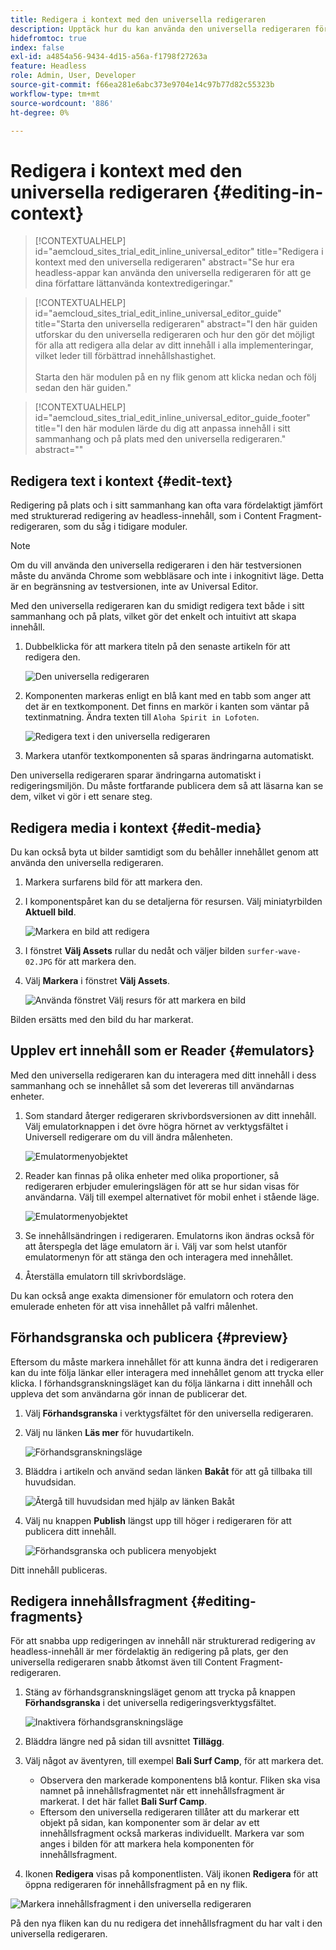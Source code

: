 ```yaml
---
title: Redigera i kontext med den universella redigeraren
description: Upptäck hur du kan använda den universella redigeraren för att redigera olika delar av innehållet på plats och i sitt sammanhang i alla implementeringar.
hidefromtoc: true
index: false
exl-id: a4854a56-9434-4d15-a56a-f1798f27263a
feature: Headless
role: Admin, User, Developer
source-git-commit: f66ea281e6abc373e9704e14c97b77d82c55323b
workflow-type: tm+mt
source-wordcount: '886'
ht-degree: 0%

---
```



# Redigera i kontext med den universella redigeraren {#editing-in-context}

>[!CONTEXTUALHELP]
>id="aemcloud_sites_trial_edit_inline_universal_editor"
>title="Redigera i kontext med den universella redigeraren"
>abstract="Se hur era headless-appar kan använda den universella redigeraren för att ge dina författare lättanvända kontextredigeringar."

>[!CONTEXTUALHELP]
>id="aemcloud_sites_trial_edit_inline_universal_editor_guide"
>title="Starta den universella redigeraren"
>abstract="I den här guiden utforskar du den universella redigeraren och hur den gör det möjligt för alla att redigera alla delar av ditt innehåll i alla implementeringar, vilket leder till förbättrad innehållshastighet.<br><br>Starta den här modulen på en ny flik genom att klicka nedan och följ sedan den här guiden."

>[!CONTEXTUALHELP]
>id="aemcloud_sites_trial_edit_inline_universal_editor_guide_footer"
>title="I den här modulen lärde du dig att anpassa innehåll i sitt sammanhang och på plats med den universella redigeraren."
>abstract=""

## Redigera text i kontext {#edit-text}

Redigering på plats och i sitt sammanhang kan ofta vara fördelaktigt jämfört med strukturerad redigering av headless-innehåll, som i Content Fragment-redigeraren, som du såg i tidigare moduler.

>[!NOTE]
>
>Om du vill använda den universella redigeraren i den här testversionen måste du använda Chrome som webbläsare och inte i inkognitivt läge. Detta är en begränsning av testversionen, inte av Universal Editor.

Med den universella redigeraren kan du smidigt redigera text både i sitt sammanhang och på plats, vilket gör det enkelt och intuitivt att skapa innehåll.

1. Dubbelklicka för att markera titeln på den senaste artikeln för att redigera den.

   ![Den universella redigeraren](assets/do-not-localize/ue-component-mode.png)

1. Komponenten markeras enligt en blå kant med en tabb som anger att det är en textkomponent. Det finns en markör i kanten som väntar på textinmatning. Ändra texten till `Aloha Spirit in Lofoten`.

   ![Redigera text i den universella redigeraren](assets/do-not-localize/ue-edit-text-2.png)

1. Markera utanför textkomponenten så sparas ändringarna automatiskt.

Den universella redigeraren sparar ändringarna automatiskt i redigeringsmiljön. Du måste fortfarande publicera dem så att läsarna kan se dem, vilket vi gör i ett senare steg.

## Redigera media i kontext {#edit-media}

Du kan också byta ut bilder samtidigt som du behåller innehållet genom att använda den universella redigeraren.

1. Markera surfarens bild för att markera den.

1. I komponentspåret kan du se detaljerna för resursen. Välj miniatyrbilden **Aktuell bild**.

   ![Markera en bild att redigera](assets/do-not-localize/ue-edit-media.png)

1. I fönstret **Välj Assets** rullar du nedåt och väljer bilden `surfer-wave-02.JPG` för att markera den.

1. Välj **Markera** i fönstret **Välj Assets**.

   ![Använda fönstret Välj resurs för att markera en bild](assets/do-not-localize/ue-select-asset.png)

Bilden ersätts med den bild du har markerat.

## Upplev ert innehåll som er Reader {#emulators}

Med den universella redigeraren kan du interagera med ditt innehåll i dess sammanhang och se innehållet så som det levereras till användarnas enheter.

1. Som standard återger redigeraren skrivbordsversionen av ditt innehåll. Välj emulatorknappen i det övre högra hörnet av verktygsfältet i Universell redigerare om du vill ändra målenheten.

   ![Emulatormenyobjektet](assets/do-not-localize/ue-emulator-1.png)

1. Reader kan finnas på olika enheter med olika proportioner, så redigeraren erbjuder emuleringslägen för att se hur sidan visas för användarna. Välj till exempel alternativet för mobil enhet i stående läge.

   ![Emulatormenyobjektet](assets/do-not-localize/ue-emulator-2.png)

1. Se innehållsändringen i redigeraren. Emulatorns ikon ändras också för att återspegla det läge emulatorn är i. Välj var som helst utanför emulatormenyn för att stänga den och interagera med innehållet.

1. Återställa emulatorn till skrivbordsläge.

Du kan också ange exakta dimensioner för emulatorn och rotera den emulerade enheten för att visa innehållet på valfri målenhet.

## Förhandsgranska och publicera {#preview}

Eftersom du måste markera innehållet för att kunna ändra det i redigeraren kan du inte följa länkar eller interagera med innehållet genom att trycka eller klicka. I förhandsgranskningsläget kan du följa länkarna i ditt innehåll och uppleva det som användarna gör innan de publicerar det.

1. Välj **Förhandsgranska** i verktygsfältet för den universella redigeraren.

1. Välj nu länken **Läs mer** för huvudartikeln.

   ![Förhandsgranskningsläge](assets/do-not-localize/ue-preview-publish-1.png)

1. Bläddra i artikeln och använd sedan länken **Bakåt** för att gå tillbaka till huvudsidan.

   ![Återgå till huvudsidan med hjälp av länken Bakåt](assets/do-not-localize/ue-preview-publish-3.png)

1. Välj nu knappen **Publish** längst upp till höger i redigeraren för att publicera ditt innehåll.

   ![Förhandsgranska och publicera menyobjekt](assets/do-not-localize/ue-preview-publish-4.png)

Ditt innehåll publiceras.

## Redigera innehållsfragment {#editing-fragments}

För att snabba upp redigeringen av innehåll när strukturerad redigering av headless-innehåll är mer fördelaktig än redigering på plats, ger den universella redigeraren snabb åtkomst även till Content Fragment-redigeraren.

1. Stäng av förhandsgranskningsläget genom att trycka på knappen **Förhandsgranska** i det universella redigeringsverktygsfältet.

   ![Inaktivera förhandsgranskningsläge](assets/do-not-localize/ue-toggle-off-preview.png)

1. Bläddra längre ned på sidan till avsnittet **Tillägg**.

1. Välj något av äventyren, till exempel **Bali Surf Camp**, för att markera det.

   * Observera den markerade komponentens blå kontur. Fliken ska visa namnet på innehållsfragmentet när ett innehållsfragment är markerat. I det här fallet **Bali Surf Camp**.
   * Eftersom den universella redigeraren tillåter att du markerar ett objekt på sidan, kan komponenter som är delar av ett innehållsfragment också markeras individuellt. Markera var som anges i bilden för att markera hela komponenten för innehållsfragment.

1. Ikonen **Redigera** visas på komponentlisten. Välj ikonen **Redigera** för att öppna redigeraren för innehållsfragment på en ny flik.

![Markera innehållsfragment i den universella redigeraren](assets/do-not-localize/ue-content-fragments.png)

På den nya fliken kan du nu redigera det innehållsfragment du har valt i den universella redigeraren.
